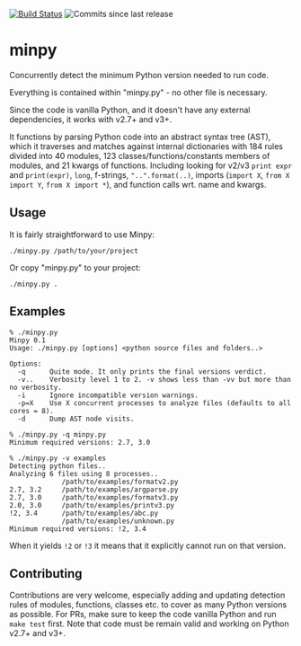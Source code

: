 [![Build Status](https://travis-ci.org/netromdk/minpy.svg?branch=master)](https://travis-ci.org/netromdk/minpy)
![Commits since last release](https://img.shields.io/github/commits-since/netromdk/minpy/latest.svg)

# minpy
Concurrently detect the minimum Python version needed to run code.

Everything is contained within "minpy.py" - no other file is necessary.

Since the code is vanilla Python, and it doesn't have any external dependencies, it works with v2.7+ and v3+.

It functions by parsing Python code into an abstract syntax tree (AST), which it traverses and matches against internal dictionaries with 184 rules divided into 40 modules, 123 classes/functions/constants members of modules, and 21 kwargs of functions. Including looking for v2/v3 `print expr` and `print(expr)`, `long`, f-strings, `"..".format(..)`, imports (`import X`, `from X import Y`, `from X import *`), and function calls wrt. name and kwargs.

## Usage
It is fairly straightforward to use Minpy:
```
./minpy.py /path/to/your/project
```

Or copy "minpy.py" to your project:
```
./minpy.py .
```

## Examples
```
% ./minpy.py
Minpy 0.1
Usage: ./minpy.py [options] <python source files and folders..>

Options:
  -q      Quite mode. It only prints the final versions verdict.
  -v..    Verbosity level 1 to 2. -v shows less than -vv but more than no verbosity.
  -i      Ignore incompatible version warnings.
  -p=X    Use X concurrent processes to analyze files (defaults to all cores = 8).
  -d      Dump AST node visits.

% ./minpy.py -q minpy.py
Minimum required versions: 2.7, 3.0

% ./minpy.py -v examples
Detecting python files..
Analyzing 6 files using 8 processes..
             /path/to/examples/formatv2.py
2.7, 3.2     /path/to/examples/argparse.py
2.7, 3.0     /path/to/examples/formatv3.py
2.0, 3.0     /path/to/examples/printv3.py
!2, 3.4      /path/to/examples/abc.py
             /path/to/examples/unknown.py
Minimum required versions: !2, 3.4
```
When it yields `!2` or `!3` it means that it explicitly cannot run on that version.

## Contributing
Contributions are very welcome, especially adding and updating detection rules of modules, functions, classes etc. to cover as many Python versions as possible. For PRs, make sure to keep the code vanilla Python and run `make test` first. Note that code must be remain valid and working on Python v2.7+ and v3+.
